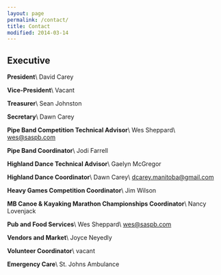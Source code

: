 ```yaml
---
layout: page
permalink: /contact/
title: Contact
modified: 2014-03-14
---
```


<div class="pagination" markdown="1">

## Executive ##
**President**\\
David Carey

**Vice-President**\\
Vacant

**Treasurer**\\
Sean Johnston

**Secretary**\\
Dawn Carey

**Pipe Band Competition Technical Advisor**\\
Wes Sheppard\\
<wes@saspb.com>

**Pipe Band Coordinator**\\
Jodi Farrell

**Highland Dance Technical Advisor**\\
Gaelyn McGregor

**Highland Dance Coordinator**\\
Dawn Carey\\
<dcarey.manitoba@gmail.com>

**Heavy Games Competition Coordinator**\\
Jim Wilson

**MB Canoe & Kayaking Marathon Championships Coordinator**\\
Nancy Lovenjack

**Pub and Food Services**\\
Wes Sheppard\\
<wes@saspb.com>

**Vendors and Market**\\
Joyce Neyedly

**Volunteer Coordinator**\\
vacant

**Emergency Care**\\
St. Johns Ambulance

</div>
